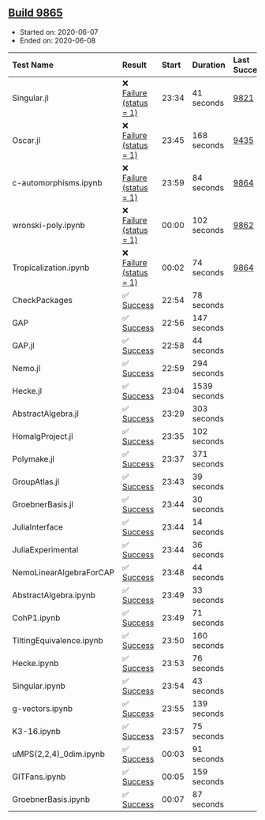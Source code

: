 ## [Build 9865](https://oscarci.mathematik.uni-kl.de/job/oscar/9865/)

* Started on: 2020-06-07
* Ended on: 2020-06-08

| Test Name    | Result | Start | Duration | Last Success | First Failure |
|:-------------|:-------|:------|:---------|:-------------|:--------------|
| Singular.jl | ❌ [Failure (status = 1)](https://oscarci.mathematik.uni-kl.de/job/oscar/9865/artifact/logs/build-9865/Singular.jl.log) | 23:34 | 41 seconds | [9821](https://oscarci.mathematik.uni-kl.de/job/oscar/9821/) | [9822](https://oscarci.mathematik.uni-kl.de/job/oscar/9822/) |
| Oscar.jl | ❌ [Failure (status = 1)](https://oscarci.mathematik.uni-kl.de/job/oscar/9865/artifact/logs/build-9865/Oscar.jl.log) | 23:45 | 168 seconds | [9435](https://oscarci.mathematik.uni-kl.de/job/oscar/9435/) | [9436](https://oscarci.mathematik.uni-kl.de/job/oscar/9436/) |
| c-automorphisms.ipynb | ❌ [Failure (status = 1)](https://oscarci.mathematik.uni-kl.de/job/oscar/9865/artifact/logs/build-9865/c-automorphisms.ipynb.log) | 23:59 | 84 seconds | [9864](https://oscarci.mathematik.uni-kl.de/job/oscar/9864/) | [9865](https://oscarci.mathematik.uni-kl.de/job/oscar/9865/) |
| wronski-poly.ipynb | ❌ [Failure (status = 1)](https://oscarci.mathematik.uni-kl.de/job/oscar/9865/artifact/logs/build-9865/wronski-poly.ipynb.log) | 00:00 | 102 seconds | [9862](https://oscarci.mathematik.uni-kl.de/job/oscar/9862/) | [9863](https://oscarci.mathematik.uni-kl.de/job/oscar/9863/) |
| Tropicalization.ipynb | ❌ [Failure (status = 1)](https://oscarci.mathematik.uni-kl.de/job/oscar/9865/artifact/logs/build-9865/Tropicalization.ipynb.log) | 00:02 | 74 seconds | [9864](https://oscarci.mathematik.uni-kl.de/job/oscar/9864/) | [9865](https://oscarci.mathematik.uni-kl.de/job/oscar/9865/) |
| CheckPackages | ✅ [Success](https://oscarci.mathematik.uni-kl.de/job/oscar/9865/artifact/logs/build-9865/CheckPackages.log) | 22:54 | 78 seconds |  |  |
| GAP | ✅ [Success](https://oscarci.mathematik.uni-kl.de/job/oscar/9865/artifact/logs/build-9865/GAP.log) | 22:56 | 147 seconds |  |  |
| GAP.jl | ✅ [Success](https://oscarci.mathematik.uni-kl.de/job/oscar/9865/artifact/logs/build-9865/GAP.jl.log) | 22:58 | 44 seconds |  |  |
| Nemo.jl | ✅ [Success](https://oscarci.mathematik.uni-kl.de/job/oscar/9865/artifact/logs/build-9865/Nemo.jl.log) | 22:59 | 294 seconds |  |  |
| Hecke.jl | ✅ [Success](https://oscarci.mathematik.uni-kl.de/job/oscar/9865/artifact/logs/build-9865/Hecke.jl.log) | 23:04 | 1539 seconds |  |  |
| AbstractAlgebra.jl | ✅ [Success](https://oscarci.mathematik.uni-kl.de/job/oscar/9865/artifact/logs/build-9865/AbstractAlgebra.jl.log) | 23:29 | 303 seconds |  |  |
| HomalgProject.jl | ✅ [Success](https://oscarci.mathematik.uni-kl.de/job/oscar/9865/artifact/logs/build-9865/HomalgProject.jl.log) | 23:35 | 102 seconds |  |  |
| Polymake.jl | ✅ [Success](https://oscarci.mathematik.uni-kl.de/job/oscar/9865/artifact/logs/build-9865/Polymake.jl.log) | 23:37 | 371 seconds |  |  |
| GroupAtlas.jl | ✅ [Success](https://oscarci.mathematik.uni-kl.de/job/oscar/9865/artifact/logs/build-9865/GroupAtlas.jl.log) | 23:43 | 39 seconds |  |  |
| GroebnerBasis.jl | ✅ [Success](https://oscarci.mathematik.uni-kl.de/job/oscar/9865/artifact/logs/build-9865/GroebnerBasis.jl.log) | 23:44 | 30 seconds |  |  |
| JuliaInterface | ✅ [Success](https://oscarci.mathematik.uni-kl.de/job/oscar/9865/artifact/logs/build-9865/JuliaInterface.log) | 23:44 | 14 seconds |  |  |
| JuliaExperimental | ✅ [Success](https://oscarci.mathematik.uni-kl.de/job/oscar/9865/artifact/logs/build-9865/JuliaExperimental.log) | 23:44 | 36 seconds |  |  |
| NemoLinearAlgebraForCAP | ✅ [Success](https://oscarci.mathematik.uni-kl.de/job/oscar/9865/artifact/logs/build-9865/NemoLinearAlgebraForCAP.log) | 23:48 | 44 seconds |  |  |
| AbstractAlgebra.ipynb | ✅ [Success](https://oscarci.mathematik.uni-kl.de/job/oscar/9865/artifact/logs/build-9865/AbstractAlgebra.ipynb.log) | 23:49 | 33 seconds |  |  |
| CohP1.ipynb | ✅ [Success](https://oscarci.mathematik.uni-kl.de/job/oscar/9865/artifact/logs/build-9865/CohP1.ipynb.log) | 23:49 | 71 seconds |  |  |
| TiltingEquivalence.ipynb | ✅ [Success](https://oscarci.mathematik.uni-kl.de/job/oscar/9865/artifact/logs/build-9865/TiltingEquivalence.ipynb.log) | 23:50 | 160 seconds |  |  |
| Hecke.ipynb | ✅ [Success](https://oscarci.mathematik.uni-kl.de/job/oscar/9865/artifact/logs/build-9865/Hecke.ipynb.log) | 23:53 | 76 seconds |  |  |
| Singular.ipynb | ✅ [Success](https://oscarci.mathematik.uni-kl.de/job/oscar/9865/artifact/logs/build-9865/Singular.ipynb.log) | 23:54 | 43 seconds |  |  |
| g-vectors.ipynb | ✅ [Success](https://oscarci.mathematik.uni-kl.de/job/oscar/9865/artifact/logs/build-9865/g-vectors.ipynb.log) | 23:55 | 139 seconds |  |  |
| K3-16.ipynb | ✅ [Success](https://oscarci.mathematik.uni-kl.de/job/oscar/9865/artifact/logs/build-9865/K3-16.ipynb.log) | 23:57 | 75 seconds |  |  |
| uMPS(2,2,4)_0dim.ipynb | ✅ [Success](https://oscarci.mathematik.uni-kl.de/job/oscar/9865/artifact/logs/build-9865/uMPS-2-2-4-_0dim.ipynb.log) | 00:03 | 91 seconds |  |  |
| GITFans.ipynb | ✅ [Success](https://oscarci.mathematik.uni-kl.de/job/oscar/9865/artifact/logs/build-9865/GITFans.ipynb.log) | 00:05 | 159 seconds |  |  |
| GroebnerBasis.ipynb | ✅ [Success](https://oscarci.mathematik.uni-kl.de/job/oscar/9865/artifact/logs/build-9865/GroebnerBasis.ipynb.log) | 00:07 | 87 seconds |  |  |
